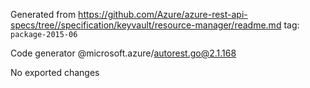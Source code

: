 Generated from https://github.com/Azure/azure-rest-api-specs/tree//specification/keyvault/resource-manager/readme.md tag: `package-2015-06`

Code generator @microsoft.azure/autorest.go@2.1.168

No exported changes